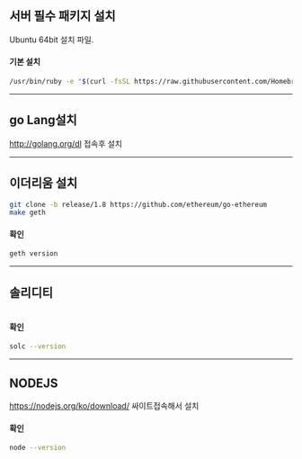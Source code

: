 ## 서버 필수 패키지 설치
Ubuntu 64bit 설치 파일.

#### 기본 설치
```bash
/usr/bin/ruby -e "$(curl -fsSL https://raw.githubusercontent.com/Homebrew/install/master/install)"
```

***
## go Lang설치
http://golang.org/dl 접속후 설치

***
## 이더리움 설치
```bash
git clone -b release/1.8 https://github.com/ethereum/go-ethereum
make geth
```

#### 확인
```bash
geth version
```

***
## 솔리디티
```bash

```
#### 확인
```bash
solc --version
```

***
## NODEJS
https://nodejs.org/ko/download/ 싸이트접속해서 설치 

#### 확인
```bash
node --version
```